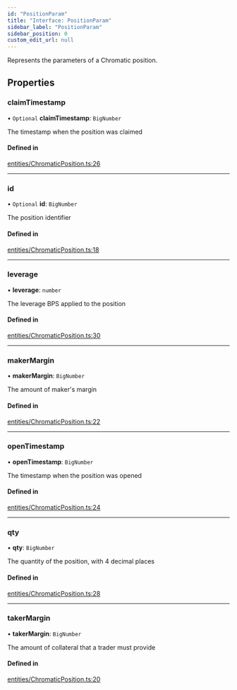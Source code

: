 ```yaml
---
id: "PositionParam"
title: "Interface: PositionParam"
sidebar_label: "PositionParam"
sidebar_position: 0
custom_edit_url: null
---
```


Represents the parameters of a Chromatic position.

## Properties

### claimTimestamp

• `Optional` **claimTimestamp**: `BigNumber`

The timestamp when the position was claimed

#### Defined in

[entities/ChromaticPosition.ts:26](https://github.com/chromatic-protocol/sdk/blob/d364c6f/packages/sdk-ethers-v5/src/entities/ChromaticPosition.ts#L26)

___

### id

• `Optional` **id**: `BigNumber`

The position identifier

#### Defined in

[entities/ChromaticPosition.ts:18](https://github.com/chromatic-protocol/sdk/blob/d364c6f/packages/sdk-ethers-v5/src/entities/ChromaticPosition.ts#L18)

___

### leverage

• **leverage**: `number`

The leverage BPS applied to the position

#### Defined in

[entities/ChromaticPosition.ts:30](https://github.com/chromatic-protocol/sdk/blob/d364c6f/packages/sdk-ethers-v5/src/entities/ChromaticPosition.ts#L30)

___

### makerMargin

• **makerMargin**: `BigNumber`

The amount of maker's margin

#### Defined in

[entities/ChromaticPosition.ts:22](https://github.com/chromatic-protocol/sdk/blob/d364c6f/packages/sdk-ethers-v5/src/entities/ChromaticPosition.ts#L22)

___

### openTimestamp

• **openTimestamp**: `BigNumber`

The timestamp when the position was opened

#### Defined in

[entities/ChromaticPosition.ts:24](https://github.com/chromatic-protocol/sdk/blob/d364c6f/packages/sdk-ethers-v5/src/entities/ChromaticPosition.ts#L24)

___

### qty

• **qty**: `BigNumber`

The quantity of the position, with 4 decimal places

#### Defined in

[entities/ChromaticPosition.ts:28](https://github.com/chromatic-protocol/sdk/blob/d364c6f/packages/sdk-ethers-v5/src/entities/ChromaticPosition.ts#L28)

___

### takerMargin

• **takerMargin**: `BigNumber`

The amount of collateral that a trader must provide

#### Defined in

[entities/ChromaticPosition.ts:20](https://github.com/chromatic-protocol/sdk/blob/d364c6f/packages/sdk-ethers-v5/src/entities/ChromaticPosition.ts#L20)
